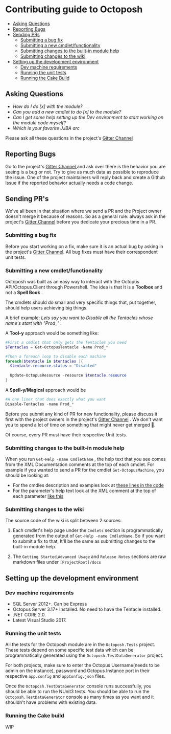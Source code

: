 # Contributing guide to Octoposh

- [Asking Questions](#asking-questions)
- [Reporting Bugs](#reporting-bugs)
- [Sending PRs](#sending-prs)
  - [Submitting a bug fix](#submitting-a-bug-fix)
  - [Submitting a new cmdlet/functionality](#submitting-a-new-cmdletfunctionality)
  - [Submitting changes to the built-in module help](#submitting-changes-to-the-built-in-module-help)
  - [Submitting changes to the wiki](#submitting-changes-to-the-wiki)
- [Setting up the development environment](#setting-up-the-development-environment)
  - [Dev machine requirements](#dev-machine-requirements)
  - [Running the unit tests](#running-the-unit-tests)
  - [Running the Cake Build](#running-the-cake-build)
  

## Asking Questions

- *How do I do [x] with the module?*
- *Can you add a new cmdlet to do [x] to the module?*
- *Can I get some help setting up the Dev environment to start working on the module code myself?*
- *Which is your favorite JJBA arc*

Please ask all these questions in the project's [Gitter Channel](https://gitter.im/Dalmirog/OctoPosh#initial)

## Reporting Bugs

Go to the project's [Gitter Channel ](https://gitter.im/Dalmirog/OctoPosh#initial) and ask over there is the behavior you are seeing is a bug or not. Try to give as much data as possible to reproduce the issue. One of the project maintainers will reply back and create a Github Issue if the reported behavior actually needs a code change. 

## Sending PR's

We've all been in that situation where we send a PR and the Project owner doesn't merge it because of reasons. So as a general rule: always ask in the project's [Gitter Channel](https://gitter.im/Dalmirog/OctoPosh#initial) before you dedicate your precious time in a PR.

### Submitting a bug fix

Before you start working on a fix, make sure it is an actual bug by asking in the project's [Gitter Channel](https://gitter.im/Dalmirog/OctoPosh#initial). All bug fixes must have their correspondent unit tests.

### Submitting a new cmdlet/functionality

Octoposh was built as an easy way to interact with the Octopus API/Octopus.Client through Powershell. The idea is that It is a **Toolbox** and not a **Spell Book** . 

The cmdlets should do small and very specific things that, put together, should help users achieving big things.

A brief example:  *Lets say you want to Disable all the Tentacles whose name's start with  *"Prod_"* .*

A **Tool-y** approach would be something like:

```powershell
#First a cmdlet that only gets the Tentacles you need
$Tentacles = Get-OctopusTentacle -Name Prod_*

#Then a foreach loop to disable each machine
foreach($tentacle in $tentacles ){
  $tentacle.resource.status = "Disabled"
  
  Update-OctopusResource -resource $tentacle.resource
}
```

A **Spell-y/Magical** approach would be

```powershell
#A one liner that does exactly what you want
Disable-Tentacles -name Prod_*
```

Before you submit any kind of PR for new functionality, please discuss it first with the project owners in the project's [Gitter Channel](https://gitter.im/Dalmirog/OctoPosh#initial) . We don't want you to spend a lot of time on something that might never get merged :pray:.

Of course, every PR must have their respective Unit tests.

### Submitting changes to the built-in module help

When you run `Get-Help -name CmdletName` , the help text that you see comes from the XML Documentation comments at the top of each cmdlet. For example if you wanted to send a PR for the cmdlet `Get-OctopusMachine`, you should be looking at:

- For the cmdles description and examples look at [these lines in the code](https://github.com/Dalmirog/OctoPosh/blob/master/Octoposh/Cmdlets/GetOctopusMachine.cs#L11-L40) 
- For the parameter's help text look at the XML comment at the top of each parameter [like this](https://github.com/Dalmirog/OctoPosh/blob/master/Octoposh/Cmdlets/GetOctopusMachine.cs#L52-L58)

### Submitting changes to the wiki

The source code of the wiki is split between 2 sources:

1) Each cmdlet's help page under the `Cmdlets` section is programmatically generated from the output of `Get-Help -name CmdletName`. So if you want to submit a fix to that, It'll be the same as submitting changes to the built-in module help.

2) The `Getting Started`,`Advanced Usage` and `Release Notes` sections are raw markdown files under `[ProjectRoot]/docs`

## Setting up the development environment

### Dev machine requirements

- SQL Server 2012+. Can be Express
- Octopus Server 3.17+ Installed. No need to have the Tentacle installed.
- .NET CORE 2.0.
- Latest Visual Studio 2017.

### Running the unit tests

All the tests for the Octoposh module are in the `Octoposh.Tests` project. These tests depend on some specific test data which can be programmatically generated using the `Octoposh.TestDataGenerator` project. 

For both projects, make sure to enter the Octopus Username(needs to be admin on the instance), password and Octopus Instance port in their respective `app.config` and `appConfig.json` files.

Once the `Octoposh.TestDataGenerator` console runs successfully, you should be able to run the NUnit3 tests. You should be able to run the `Octoposh.TestDataGenerator` console as many times as you want and it shouldn't have problems with existing data.

### Running the Cake build

WIP
